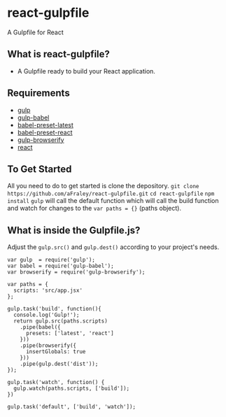 # react-gulpfile
A Gulpfile for React

## What is react-gulpfile?
* A Gulpfile ready to build your React application.

## Requirements
* [gulp](http://gulpjs.com/)
* [gulp-babel](https://github.com/babel/gulp-babel)
* [babel-preset-latest](http://babeljs.io/docs/setup/#installation)
* [babel-preset-react](https://babeljs.io/docs/plugins/preset-react/)
* [gulp-browserify](https://github.com/deepak1556/gulp-browserify)
* [react](https://facebook.github.io/react/)

## To Get Started
All you need to do to get started is clone the depository.
`git clone https://github.com/aFraley/react-gulpfile.git`
`cd react-gulpfile`
`npm install`
`gulp` will call the default function which will call the build function and
watch for changes to the `var paths = {}` (paths object).

## What is inside the Gulpfile.js?
Adjust the `gulp.src()` and `gulp.dest()` according to your project's needs.
```
var gulp  = require('gulp');
var babel = require('gulp-babel');
var browserify = require('gulp-browserify');

var paths = {
  scripts: 'src/app.jsx'
};

gulp.task('build', function(){
  console.log('Gulp!');
  return gulp.src(paths.scripts)
    .pipe(babel({
      presets: ['latest', 'react']
    }))
    .pipe(browserify({
      insertGlobals: true
    }))
    .pipe(gulp.dest('dist'));
});

gulp.task('watch', function() {
  gulp.watch(paths.scripts, ['build']);
})

gulp.task('default', ['build', 'watch']);
```
